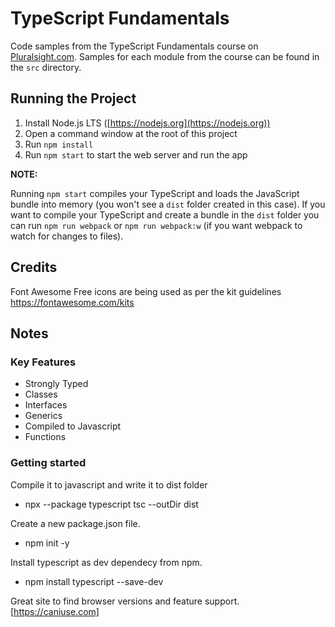 # TypeScript Fundamentals

Code samples from the TypeScript Fundamentals course on [Pluralsight.com](https://pluralsight.com). Samples for each module from the course can be found in the `src` directory.

## Running the Project

1. Install Node.js LTS ([https://nodejs.org](https://nodejs.org))
1. Open a command window at the root of this project
1. Run `npm install`
1. Run `npm start` to start the web server and run the app

**NOTE:**

Running `npm start` compiles your TypeScript and loads the JavaScript bundle into memory (you won't see a `dist` folder created in this case).
If you want to compile your TypeScript and create a bundle in the `dist` folder you can run `npm run webpack` or
`npm run webpack:w` (if you want webpack to watch for changes to files).

## Credits

Font Awesome Free icons are being used as per the kit guidelines https://fontawesome.com/kits


## Notes

### Key Features

- Strongly Typed
- Classes
- Interfaces
- Generics
- Compiled to Javascript
- Functions

### Getting started

Compile it to javascript and write it to dist folder
- npx --package typescript tsc --outDir dist

Create a new package.json file.
- npm init -y

Install typescript as dev dependecy from npm.
- npm install typescript --save-dev

Great site to find browser versions and feature support.
[https://caniuse.com]

